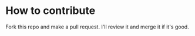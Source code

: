 # How to contribute

Fork this repo and make a pull request. I'll review it and merge it if it's good.
